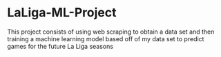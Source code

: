 # LaLiga-ML-Project
This project consists of using web scraping to obtain a data set and then training a machine learning model based off of my data set to predict games for the future La Liga seasons
